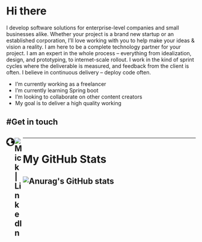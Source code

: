 # Hi there
I develop software solutions for enterprise-level companies and small businesses alike.
Whether your project is a brand new startup or an established corporation, I’ll love working with you to help make your ideas & vision a reality.
I am here to be a complete technology partner for your project. I am an expert in the whole process – everything from idealization, design, and prototyping, to internet-scale rollout.
I work in the kind of sprint cycles where the deliverable is measured, and feedback from the client is often.
I believe in continuous delivery – deploy code often.

- I’m currently working as a freelancer
- I’m currently learning Spring boot
- I’m looking to collaborate on other content creators
- My goal is to deliver a high quality working

#Get in touch
---
[<img align="left" alt="Mick" width="22px" src="https://raw.githubusercontent.com/iconic/open-iconic/master/svg/globe.svg" />](https://lob2-code.web.app/)
[<img align="left" alt="Mick | LinkedIn" width="22px" src="https://cdn.jsdelivr.net/npm/simple-icons@v3/icons/linkedin.svg" />](https://www.linkedin.cn/in/yang-y-985a061b6/)
---

---
# My GitHub Stats

![Anurag's GitHub stats](https://github-readme-stats.vercel.app/api?username=lob2code&show_icons=true&theme=radical)
---
